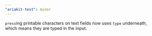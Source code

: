 ```yaml
---
"ariakit-test": minor
---
```


`press`ing printable characters on text fields now uses `type` underneath, which means they are typed in the input.
